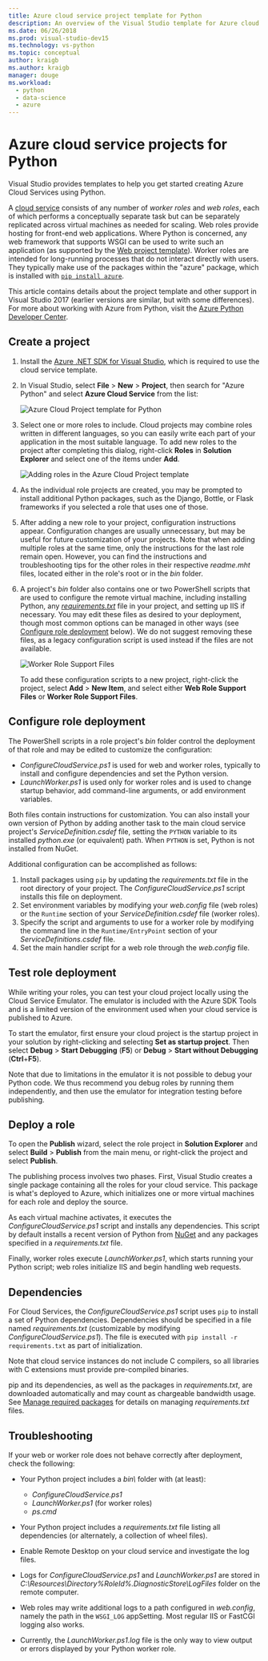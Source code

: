 ```yaml
---
title: Azure cloud service project template for Python
description: An overview of the Visual Studio template for Azure cloud services written in Python including role deployment, dependencies, and troubleshooting.
ms.date: 06/26/2018
ms.prod: visual-studio-dev15
ms.technology: vs-python
ms.topic: conceptual
author: kraigb
ms.author: kraigb
manager: douge
ms.workload:
  - python
  - data-science
  - azure
---
```


# Azure cloud service projects for Python

Visual Studio provides templates to help you get started creating Azure Cloud Services using Python.

A [cloud service](https://docs.microsoft.com/azure/cloud-services/) consists of any number of *worker roles* and *web roles*, each of which performs a conceptually separate task but can be separately replicated across virtual machines as needed for scaling. Web roles provide hosting for front-end web applications. Where Python is concerned, any web framework that supports WSGI can be used to write such an application (as supported by the [Web project template](python-web-application-project-templates.md)). Worker roles are intended for long-running processes that do not interact directly with users. They typically make use of the packages within the "azure" package, which is installed with [`pip install azure`](http://pypi.org/project/azure).

This article contains details about the project template and other support in Visual Studio 2017 (earlier versions are similar, but with some differences). For more about working with Azure from Python, visit the [Azure Python Developer Center](https://docs.microsoft.com/en-us/python/azure/?view=azure-python).

## Create a project

1. Install the [Azure .NET SDK for Visual Studio](https://visualstudio.microsoft.com/vs/azure-tools/), which is required to use the cloud service template.
1. In Visual Studio, select **File** > **New** > **Project**, then search for "Azure Python" and select **Azure Cloud Service** from the list:

    ![Azure Cloud Project template for Python](media/template-azure-cloud-project.png)

1. Select one or more roles to include. Cloud projects may combine roles written in different languages, so you can easily write each part of your application in the most suitable language. To add new roles to the project after completing this dialog, right-click **Roles** in **Solution Explorer** and select one of the items under **Add**.

    ![Adding roles in the Azure Cloud Project template](media/template-azure-cloud-service-project-wizard.png)

1. As the individual role projects are created, you may be prompted to install additional Python packages, such as the Django, Bottle, or Flask frameworks if you selected a role that uses one of those.

1. After adding a new role to your project, configuration instructions appear. Configuration changes are usually unnecessary, but may be useful for future customization of your projects. Note that when adding multiple roles at the same time, only the instructions for the last role remain open. However, you can find the instructions and troubleshooting tips for the other roles in their respective *readme.mht* files, located either in the role's root or in the *bin* folder.

1. A project's *bin* folder also contains one or two PowerShell scripts that are used to configure the remote virtual machine, including installing Python, any [*requirements.txt*](#dependencies) file in your project, and setting up IIS if necessary. You may edit these files as desired to your deployment, though most common options can be managed in other ways (see [Configure role deployment](#configure-role-deployment) below). We do not suggest removing these files, as a legacy configuration script is used instead if the files are not available.

    ![Worker Role Support Files](media/template-azure-cloud-service-worker-role-support-files.png)

    To add these configuration scripts to a new project, right-click the project, select **Add** > **New Item**, and select either **Web Role Support Files** or **Worker Role Support Files**.

## Configure role deployment

The PowerShell scripts in a role project's *bin* folder control the deployment of that role and may be edited to customize the configuration:

- *ConfigureCloudService.ps1* is used for web and worker roles, typically to install and configure dependencies and set the Python version.
- *LaunchWorker.ps1* is used only for worker roles and is used to change startup behavior, add command-line arguments, or add environment variables.

Both files contain instructions for customization. You can also install your own version of Python by adding another task to the main cloud service project's *ServiceDefinition.csdef* file, setting the `PYTHON` variable to its installed *python.exe* (or equivalent) path. When `PYTHON` is set, Python is not installed from NuGet.

Additional configuration can be accomplished as follows:

1. Install packages using `pip` by updating the *requirements.txt* file in the root directory of your project. The *ConfigureCloudService.ps1* script installs this file on deployment.
1. Set environment variables by modifying your *web.config* file (web roles) or the `Runtime` section of your *ServiceDefinition.csdef* file (worker roles).
1. Specify the script and arguments to use for a worker role by modifying the command line in the `Runtime/EntryPoint` section of your *ServiceDefinitions.csdef* file.
1. Set the main handler script for a web role through the *web.config* file.

## Test role deployment

While writing your roles, you can test your cloud project locally using the Cloud Service Emulator. The emulator is included with the Azure SDK Tools and is a limited version of the environment used when your cloud service is published to Azure.

To start the emulator, first ensure your cloud project is the startup project in your solution by right-clicking and selecting **Set as startup project**. Then select **Debug** > **Start Debugging** (**F5**) or **Debug** > **Start without Debugging** (**Ctrl**+**F5**).

Note that due to limitations in the emulator it is not possible to debug your Python code. We thus recommend you debug roles by running them independently, and then use the emulator for integration testing before publishing.

## Deploy a role

To open the **Publish** wizard, select the role project in **Solution Explorer** and select **Build** > **Publish** from the main menu, or right-click the project and select **Publish**.

The publishing process involves two phases. First, Visual Studio creates a single package containing all the roles for your cloud service. This package is what's deployed to Azure, which initializes one or more virtual machines for each role and deploy the source.

As each virtual machine activates, it executes the *ConfigureCloudService.ps1* script and installs any dependencies. This script by default installs a recent version of Python from [NuGet](https://www.nuget.org/packages?q=Tags%3A%22python%22+Authors%3A%22Python+Software+Foundation%22) and any packages specified in a *requirements.txt* file.

Finally, worker roles execute *LaunchWorker.ps1*, which starts running your Python script; web roles initialize IIS and begin handling web requests.

## Dependencies

For Cloud Services, the *ConfigureCloudService.ps1* script uses `pip` to install a set of Python dependencies. Dependencies should be specified in a file named *requirements.txt* (customizable by modifying *ConfigureCloudService.ps1*). The file is executed with `pip install -r requirements.txt` as part of initialization.

Note that cloud service instances do not include C compilers, so all libraries with C extensions must provide pre-compiled binaries.

pip and its dependencies, as well as the packages in *requirements.txt*, are downloaded automatically and may count as chargeable bandwidth usage. See [Manage required packages](managing-required-packages-with-requirements-txt.md) for details on managing *requirements.txt* files.

## Troubleshooting

If your web or worker role does not behave correctly after deployment, check the following:

- Your Python project includes a *bin\\* folder with (at least):

  - *ConfigureCloudService.ps1*
  - *LaunchWorker.ps1* (for worker roles)
  - *ps.cmd*

- Your Python project includes a *requirements.txt* file listing all dependencies (or alternately, a collection of wheel files).
- Enable Remote Desktop on your cloud service and investigate the log files.
- Logs for *ConfigureCloudService.ps1* and *LaunchWorker.ps1* are stored in *C:\Resources\Directory\%RoleId%.DiagnosticStore\LogFiles* folder on the remote computer.
- Web roles may write additional logs to a path configured in *web.config*, namely the path in the `WSGI_LOG` appSetting. Most regular IIS or FastCGI logging also works.
- Currently, the *LaunchWorker.ps1.log* file is the only way to view output or errors displayed by your Python worker role.